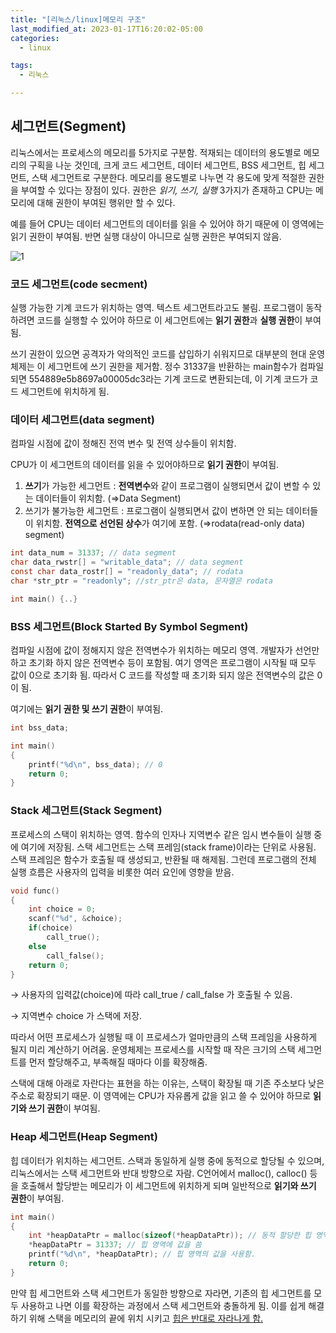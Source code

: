 ```yaml
---
title: "[리눅스/linux]메모리 구조"
last_modified_at: 2023-01-17T16:20:02-05:00
categories:
  - linux

tags:
  - 리눅스

---
```


## 세그먼트(Segment)

리눅스에서는 프로세스의 메모리를 5가지로 구분함. 적재되는 데이터의 용도별로 메모리의 구획을 나눈 것인데, 크게 코드 세그먼트, 데이터 세그먼트, BSS 세그먼트, 힙 세그먼트, 스택 세그먼트로 구분한다. 메모리를 용도별로 나누면 각 용도에 맞게 적절한 권한을 부여할 수 있다는 장점이 있다. 권한은 *읽기, 쓰기, 실행*  3가지가 존재하고 CPU는 메모리에 대해 권한이 부여된 행위만 할 수 있다. 

예를 들어 CPU는 데이터 세그먼트의 데이터를 읽을 수 있어야 하기 때문에 이 영역에는 읽기 권한이 부여됨. 반면 실행 대상이 아니므로 실행 권한은 부여되지 않음. 

![1](https://user-images.githubusercontent.com/63995044/214072468-26c7d37c-d7e8-46b5-8b1a-20426d547c58.png)

### 코드 세그먼트(code secment)

실행 가능한 기계 코드가 위치하는 영역. 텍스트 세그먼트라고도 불림. 프로그램이 동작하려면 코드를 실행할 수 있어야 하므로 이 세그먼트에는 **읽기 권한**과 **실행 권한**이 부여됨. 

쓰기 권한이 있으면 공격자가 악의적인 코드를 삽입하기 쉬워지므로 대부분의 현대 운영체제는 이 세그먼트에 쓰기 권한을 제거함. 정수 31337을 반환하는 main함수가 컴파일 되면 554889e5b8697a00005dc3라는 기계 코드로 변환되는데, 이 기계 코드가 코드 세그먼트에 위치하게 됨.

### 데이터 세그먼트(data segment)

컴파일 시점에 값이 정해진 전역 변수 및 전역 상수들이 위치함. 

CPU가 이 세그먼트의 데이터를 읽을 수 있어야하므로 **읽기 권한**이 부여됨.

1. **쓰기**가 가능한 세그먼트 : **전역변수**와 같이 프로그램이 실행되면서 값이 변할 수 있는 데이터들이 위치함. (⇒Data Segment)
2. 쓰기가 불가능한 세그먼트 : 프로그램이 실행되면서 값이 변하면 안 되는 데이터들이 위치함. **전역으로 선언된 상수**가 여기에 포함. (⇒rodata(read-only data) segment)

```c
int data_num = 31337; // data segment
char data_rwstr[] = "writable_data"; // data segment
const char data_rostr[] = "readonly_data"; // rodata
char *str_ptr = "readonly"; //str_ptr은 data, 문자열은 rodata

int main() {..}
```

### BSS 세그먼트(Block Started By Symbol Segment)

컴파일 시점에 값이 정해지지 않은 전역변수가 위치하는 메모리 영역. 개발자가 선언만 하고 초기화 하지 않은 전역변수 등이 포함됨. 여기 영역은 프로그램이 시작될 때 모두 값이 0으로 초기화 됨. 따라서 C 코드를 작성할 때 초기화 되지 않은 전역변수의 값은 0이 됨. 

여기에는 **읽기 권한 및 쓰기 권한**이 부여됨. 

```c
int bss_data;

int main()
{
	printf("%d\n", bss_data); // 0
	return 0;
}
```

### Stack 세그먼트(Stack Segment)

프로세스의 스택이 위치하는 영역. 함수의 인자나 지역변수 같은 임시 변수들이 실행 중에 여기에 저장됨. 스택 세그먼트는 스택 프레임(stack frame)이라는 단위로 사용됨. 스택 프레임은 함수가 호출될 때 생성되고, 반환될 때 해제됨. 그런데 프로그램의 전체 실행 흐름은 사용자의 입력을 비롯한 여러 요인에 영향을 받음. 

```c
void func()
{
	int choice = 0;
	scanf("%d", &choice);
	if(choice)
		call_true();
	else
		call_false();
	return 0;
}
```

→ 사용자의 입력값(choice)에 따라 call_true / call_false 가 호출될 수 있음. 

→ 지역변수 choice 가 스택에 저장.

따라서 어떤 프로세스가 실행될 때 이 프로세스가 얼마만큼의 스택 프레임을 사용하게 될지 미리 계산하기 어려움. 운영체제는 프로세스를 시작할 때 작은 크기의 스택 세그먼트를 먼저 할당해주고, 부족해질 때마다 이를 확장해줌. 

스택에 대해 아래로 자란다는 표현을 하는 이유는, 스택이 확장될 때 기존 주소보다 낮은 주소로 확장되기 때문. 이 영역에는 CPU가 자유롭게 값을 읽고 쓸 수 있어야 하므로 **읽기와 쓰기 권한**이 부여됨.

### Heap 세그먼트(Heap Segment)

힙 데이터가 위치하는 세그먼트. 스택과 동일하게 실행 중에 동적으로 할당될 수 있으며, 리눅스에서는 스택 세그먼트와 반대 방향으로 자람. C언어에서 malloc(), calloc() 등을 호출해서 할당받는 메모리가 이 세그먼트에 위치하게 되며 일반적으로 **읽기와 쓰기 권한**이 부여됨. 

```c
int main()
{
	int *heapDataPtr = malloc(sizeof(*heapDataPtr)); // 동적 할당한 힙 영역
	*heapDataPtr = 31337; // 힙 영역에 값을 씀
	printf("%d\n", *heapDataPtr); // 힙 영역의 값을 사용함.
	return 0;
}
```

만약 힙 세그먼트와 스택 세그먼트가 동일한 방향으로 자라면, 기존의 힙 세그먼트를 모두 사용하고 나면 이를 확장하는 과정에서 스택 세그먼트와 충돌하게 됨. 이를 쉽게 해결하기 위해 스택을 메모리의 끝에 위치 시키고 [힙은 반대로 자라나게 함.](https://bigpel66.oopy.io/library/c/chewing-c/5)